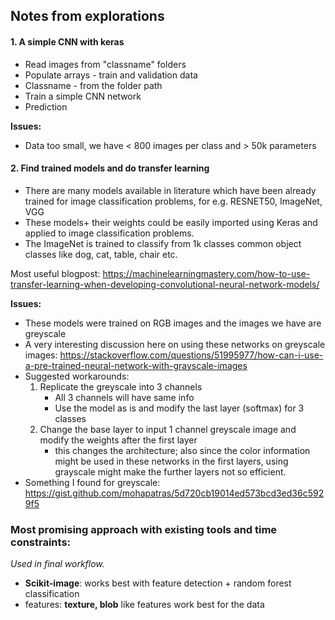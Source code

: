 ## Notes from explorations 

#### 1. A simple CNN with keras 
- Read images from "classname" folders
- Populate arrays - train and validation data 
- Classname - from the folder path 
- Train a simple CNN network  
- Prediction 

**Issues:**

- Data too small, we have < 800 images per class and > 50k parameters 

#### 2. Find trained models and do transfer learning 
- There are many models available in literature which have been already trained for image classification problems, for e.g. RESNET50, ImageNet, VGG 
- These models+ their weights could be easily imported using Keras and applied to image classification problems. 
- The ImageNet is trained to classify from 1k classes common object classes like dog, cat, table, chair etc. 

Most useful blogpost:
https://machinelearningmastery.com/how-to-use-transfer-learning-when-developing-convolutional-neural-network-models/ 

**Issues:**

- These models were trained on RGB images and the images we have are greyscale 
- A very interesting discussion here on using these networks on greyscale images: https://stackoverflow.com/questions/51995977/how-can-i-use-a-pre-trained-neural-network-with-grayscale-images 
- Suggested workarounds:
	1. Replicate the greyscale into 3 channels 
		- All 3 channels will have same info  
		- Use the model as is and modify the last layer (softmax) for 3 classes 
	2. Change the base layer to input 1 channel greyscale image and modify the weights after the first layer 
		- this changes the architecture; also since the color information might be used in these networks in the first layers, using grayscale might make the further layers not so efficient. 
- Something I found for greyscale: https://gist.github.com/mohapatras/5d720cb19014ed573bcd3ed36c5929f5

### Most promising approach with existing tools and time constraints:
*Used in final workflow.*

- **Scikit-image**: works best with feature detection + random forest classification 
- features: **texture, blob** like features work best for the data 

